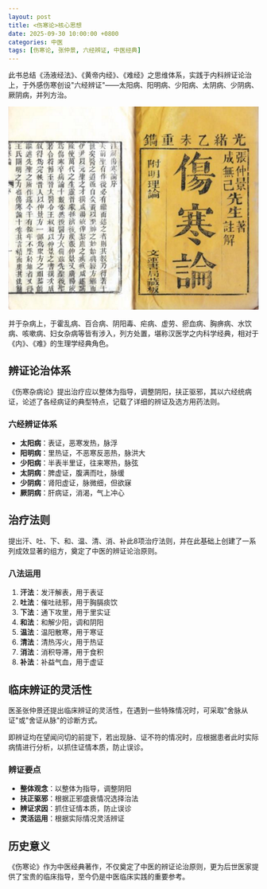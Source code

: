 ```yaml
---
layout: post
title: <伤寒论>核心思想
date: 2025-09-30 10:00:00 +0800
categories: 中医
tags: [伤寒论, 张仲景, 六经辨证, 中医经典]
---
```


此书总结《汤液经法》、《黄帝内经》、《难经》之思维体系，实践于内科辨证论治上，于外感伤寒创设"六经辨证"——太阳病、阳明病、少阳病、太阴病、少阴病、厥阴病，并列方治。

![伤寒论古籍](/assets/img/shanghan-lun.jpg)

并于杂病上，于霍乱病、百合病、阴阳毒、疟病、虚劳、瘀血病、胸痹病、水饮病、咳嗽病、妇女杂病等皆有涉入，列方处置，堪称汉医学之内科学经典，相对于《内》、《难》的生理学经典角色。

## 辨证论治体系

《伤寒杂病论》提出治疗应以整体为指导，调整阴阳，扶正驱邪，其以六经统病证，论述了各经病证的典型特点，记载了详细的辨证及选方用药法则。

### 六经辨证体系

- **太阳病**：表证，恶寒发热，脉浮
- **阳明病**：里热证，不恶寒反恶热，脉洪大
- **少阳病**：半表半里证，往来寒热，脉弦
- **太阴病**：脾虚证，腹满而吐，脉缓
- **少阴病**：肾阳虚证，脉微细，但欲寐
- **厥阴病**：肝病证，消渴，气上冲心

## 治疗法则

提出汗、吐、下、和、温、清、消、补此8项治疗法则，并在此基础上创建了一系列成效显著的组方，奠定了中医的辨证论治原则。

### 八法运用

1. **汗法**：发汗解表，用于表证
2. **吐法**：催吐祛邪，用于胸膈痰饮
3. **下法**：通下攻里，用于里实证
4. **和法**：和解少阳，调和阴阳
5. **温法**：温阳散寒，用于寒证
6. **清法**：清热泻火，用于热证
7. **消法**：消积导滞，用于食积
8. **补法**：补益气血，用于虚证

## 临床辨证的灵活性

医圣张仲景还提出临床辨证的灵活性，在遇到一些特殊情况时，可采取"舍脉从证"或"舍证从脉"的诊断方式。

即辨证均在望闻问切的前提下，若出现脉、证不符的情况时，应根据患者此时实际病情进行分析，以抓住证情本质，防止误诊。

### 辨证要点

- **整体观念**：以整体为指导，调整阴阳
- **扶正驱邪**：根据正邪盛衰情况选择治法
- **辨证求因**：抓住证情本质，防止误诊
- **灵活运用**：根据实际情况灵活辨证

## 历史意义

《伤寒论》作为中医经典著作，不仅奠定了中医的辨证论治原则，更为后世医家提供了宝贵的临床指导，至今仍是中医临床实践的重要参考。
